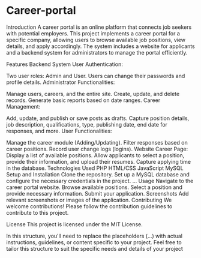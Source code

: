 # Career-portal
Introduction
A career portal is an online platform that connects job seekers with potential employers. This project implements a career portal for a specific company, allowing users to browse available job positions, view details, and apply accordingly. The system includes a website for applicants and a backend system for administrators to manage the portal efficiently.

Features
Backend System
User Authentication:

Two user roles: Admin and User.
Users can change their passwords and profile details.
Administrator Functionalities:

Manage users, careers, and the entire site.
Create, update, and delete records.
Generate basic reports based on date ranges.
Career Management:

Add, update, and publish or save posts as drafts.
Capture position details, job description, qualifications, type, publishing date, end date for responses, and more.
User Functionalities:

Manage the career module (Adding/Updating).
Filter responses based on career positions.
Record user change logs (logins).
Website
Career Page:
Display a list of available positions.
Allow applicants to select a position, provide their information, and upload their resumes.
Capture applying time in the database.
Technologies Used
PHP
HTML/CSS
JavaScript
MySQL
Setup and Installation
Clone the repository.
Set up a MySQL database and configure the necessary credentials in the project.
...
Usage
Navigate to the career portal website.
Browse available positions.
Select a position and provide necessary information.
Submit your application.
Screenshots
Add relevant screenshots or images of the application.
Contributing
We welcome contributions! Please follow the contribution guidelines to contribute to this project.

License
This project is licensed under the MIT License.

In this structure, you'll need to replace the placeholders (...) with actual instructions, guidelines, or content specific to your project. Feel free to tailor this structure to suit the specific needs and details of your project
